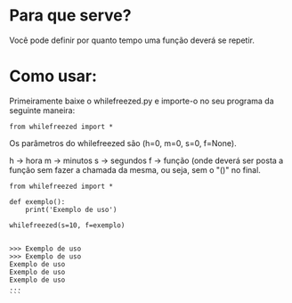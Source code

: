 # Para que serve?

Você pode definir por quanto tempo uma função deverá se repetir.


# Como usar:

Primeiramente baixe o whilefreezed.py e importe-o no seu programa da seguinte maneira:

```
from whilefreezed import *
```

Os parâmetros do whilefreezed são (h=0, m=0, s=0, f=None).

h -> hora
m -> minutos
s -> segundos
f -> função (onde deverá ser posta a função sem fazer a chamada da mesma, ou seja, sem o "()" no final. 


``````
from whilefreezed import *

def exemplo():
    print('Exemplo de uso')
    
whilefreezed(s=10, f=exemplo)


>>> Exemplo de uso
>>> Exemplo de uso
Exemplo de uso
Exemplo de uso
Exemplo de uso
...
```
